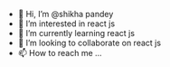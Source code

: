 - 👋 Hi, I’m @shikha pandey
- 👀 I’m interested in react js
- 🌱 I’m currently learning react js
- 💞️ I’m looking to collaborate on react js
- 📫 How to reach me ...

<!---
shikha8077/shikha8077 is a ✨ special ✨ repository because its `README.md` (this file) appears on your GitHub profile.
You can click the Preview link to take a look at your changes.
--->

